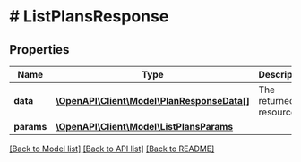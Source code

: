 # # ListPlansResponse

## Properties

Name | Type | Description | Notes
------------ | ------------- | ------------- | -------------
**data** | [**\OpenAPI\Client\Model\PlanResponseData[]**](PlanResponseData.md) | The returned resources |
**params** | [**\OpenAPI\Client\Model\ListPlansParams**](ListPlansParams.md) |  |

[[Back to Model list]](../../README.md#models) [[Back to API list]](../../README.md#endpoints) [[Back to README]](../../README.md)
